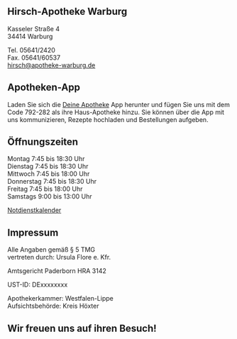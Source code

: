 ## Hirsch-Apotheke Warburg
Kasseler Straße 4  
34414 Warburg  

Tel. 05641/2420  
Fax. 05641/60537  
<a href="mailto:hirsch@apotheke-warburg.de">hirsch@apotheke-warburg.de</a>  

## Apotheken-App
Laden Sie sich die <a href="https://apps.apple.com/de/app/deine-apotheke/id1319896059">Deine Apotheke</a> App herunter und fügen Sie uns mit dem Code 792-282 als ihre Haus-Apotheke hinzu. Sie können über die App mit uns kommunizieren, Rezepte hochladen und Bestellungen aufgeben.


## Öffnungszeiten
Montag 7:45 bis 18:30 Uhr  
Dienstag 7:45 bis 18:30 Uhr  
Mittwoch 7:45 bis 18:00 Uhr  
Donnerstag 7:45 bis 18:30 Uhr  
Freitag 7:45 bis 18:00 Uhr  
Samstags 9:00 bis 13:00 Uhr  

<a href="https://www.akwl.de/notdienstkalender.php">Notdienstkalender</a>  

## Impressum
Alle Angaben gemäß § 5 TMG  
vertreten durch: Ursula Flore e. Kfr.

Amtsgericht Paderborn HRA 3142 

UST-ID: DExxxxxxxx

Apothekerkammer: Westfalen-Lippe  
Aufsichtsbehörde: Kreis Höxter

## Wir freuen uns auf ihren Besuch!
